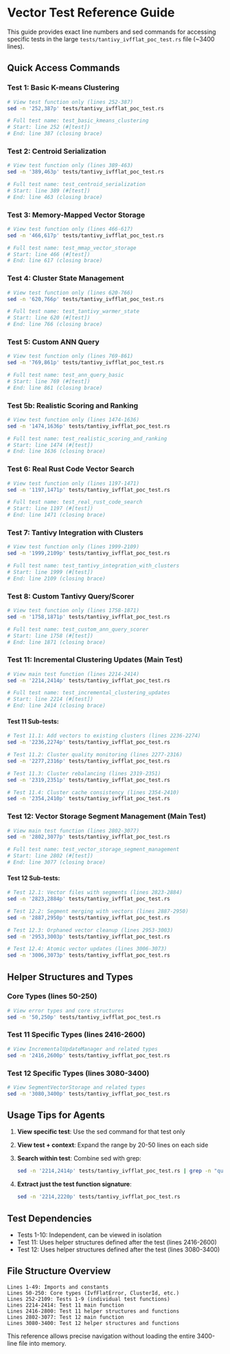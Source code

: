 # Vector Test Reference Guide

This guide provides exact line numbers and sed commands for accessing specific tests in the large `tests/tantivy_ivfflat_poc_test.rs` file (~3400 lines).

## Quick Access Commands

### Test 1: Basic K-means Clustering
```bash
# View test function only (lines 252-387)
sed -n '252,387p' tests/tantivy_ivfflat_poc_test.rs

# Full test name: test_basic_kmeans_clustering
# Start: line 252 (#[test])
# End: line 387 (closing brace)
```

### Test 2: Centroid Serialization
```bash
# View test function only (lines 389-463)
sed -n '389,463p' tests/tantivy_ivfflat_poc_test.rs

# Full test name: test_centroid_serialization
# Start: line 389 (#[test])
# End: line 463 (closing brace)
```

### Test 3: Memory-Mapped Vector Storage
```bash
# View test function only (lines 466-617)
sed -n '466,617p' tests/tantivy_ivfflat_poc_test.rs

# Full test name: test_mmap_vector_storage
# Start: line 466 (#[test])
# End: line 617 (closing brace)
```

### Test 4: Cluster State Management
```bash
# View test function only (lines 620-766)
sed -n '620,766p' tests/tantivy_ivfflat_poc_test.rs

# Full test name: test_tantivy_warmer_state
# Start: line 620 (#[test])
# End: line 766 (closing brace)
```

### Test 5: Custom ANN Query
```bash
# View test function only (lines 769-861)
sed -n '769,861p' tests/tantivy_ivfflat_poc_test.rs

# Full test name: test_ann_query_basic
# Start: line 769 (#[test])
# End: line 861 (closing brace)
```

### Test 5b: Realistic Scoring and Ranking
```bash
# View test function only (lines 1474-1636)
sed -n '1474,1636p' tests/tantivy_ivfflat_poc_test.rs

# Full test name: test_realistic_scoring_and_ranking
# Start: line 1474 (#[test])
# End: line 1636 (closing brace)
```

### Test 6: Real Rust Code Vector Search
```bash
# View test function only (lines 1197-1471)
sed -n '1197,1471p' tests/tantivy_ivfflat_poc_test.rs

# Full test name: test_real_rust_code_search
# Start: line 1197 (#[test])
# End: line 1471 (closing brace)
```

### Test 7: Tantivy Integration with Clusters
```bash
# View test function only (lines 1999-2109)
sed -n '1999,2109p' tests/tantivy_ivfflat_poc_test.rs

# Full test name: test_tantivy_integration_with_clusters
# Start: line 1999 (#[test])
# End: line 2109 (closing brace)
```

### Test 8: Custom Tantivy Query/Scorer
```bash
# View test function only (lines 1758-1871)
sed -n '1758,1871p' tests/tantivy_ivfflat_poc_test.rs

# Full test name: test_custom_ann_query_scorer
# Start: line 1758 (#[test])
# End: line 1871 (closing brace)
```

### Test 11: Incremental Clustering Updates (Main Test)
```bash
# View main test function (lines 2214-2414)
sed -n '2214,2414p' tests/tantivy_ivfflat_poc_test.rs

# Full test name: test_incremental_clustering_updates
# Start: line 2214 (#[test])
# End: line 2414 (closing brace)
```

#### Test 11 Sub-tests:
```bash
# Test 11.1: Add vectors to existing clusters (lines 2236-2274)
sed -n '2236,2274p' tests/tantivy_ivfflat_poc_test.rs

# Test 11.2: Cluster quality monitoring (lines 2277-2316)
sed -n '2277,2316p' tests/tantivy_ivfflat_poc_test.rs

# Test 11.3: Cluster rebalancing (lines 2319-2351)
sed -n '2319,2351p' tests/tantivy_ivfflat_poc_test.rs

# Test 11.4: Cluster cache consistency (lines 2354-2410)
sed -n '2354,2410p' tests/tantivy_ivfflat_poc_test.rs
```

### Test 12: Vector Storage Segment Management (Main Test)
```bash
# View main test function (lines 2802-3077)
sed -n '2802,3077p' tests/tantivy_ivfflat_poc_test.rs

# Full test name: test_vector_storage_segment_management
# Start: line 2802 (#[test])
# End: line 3077 (closing brace)
```

#### Test 12 Sub-tests:
```bash
# Test 12.1: Vector files with segments (lines 2823-2884)
sed -n '2823,2884p' tests/tantivy_ivfflat_poc_test.rs

# Test 12.2: Segment merging with vectors (lines 2887-2950)
sed -n '2887,2950p' tests/tantivy_ivfflat_poc_test.rs

# Test 12.3: Orphaned vector cleanup (lines 2953-3003)
sed -n '2953,3003p' tests/tantivy_ivfflat_poc_test.rs

# Test 12.4: Atomic vector updates (lines 3006-3073)
sed -n '3006,3073p' tests/tantivy_ivfflat_poc_test.rs
```

## Helper Structures and Types

### Core Types (lines 50-250)
```bash
# View error types and core structures
sed -n '50,250p' tests/tantivy_ivfflat_poc_test.rs
```

### Test 11 Specific Types (lines 2416-2600)
```bash
# View IncrementalUpdateManager and related types
sed -n '2416,2600p' tests/tantivy_ivfflat_poc_test.rs
```

### Test 12 Specific Types (lines 3080-3400)
```bash
# View SegmentVectorStorage and related types
sed -n '3080,3400p' tests/tantivy_ivfflat_poc_test.rs
```

## Usage Tips for Agents

1. **View specific test**: Use the sed command for that test only
2. **View test + context**: Expand the range by 20-50 lines on each side
3. **Search within test**: Combine sed with grep:
   ```bash
   sed -n '2214,2414p' tests/tantivy_ivfflat_poc_test.rs | grep -n "quality"
   ```

4. **Extract just the test function signature**:
   ```bash
   sed -n '2214,2220p' tests/tantivy_ivfflat_poc_test.rs
   ```

## Test Dependencies

- Tests 1-10: Independent, can be viewed in isolation
- Test 11: Uses helper structures defined after the test (lines 2416-2600)
- Test 12: Uses helper structures defined after the test (lines 3080-3400)

## File Structure Overview

```
Lines 1-49: Imports and constants
Lines 50-250: Core types (IvfFlatError, ClusterId, etc.)
Lines 252-2109: Tests 1-9 (individual test functions)
Lines 2214-2414: Test 11 main function
Lines 2416-2800: Test 11 helper structures and functions
Lines 2802-3077: Test 12 main function
Lines 3080-3400: Test 12 helper structures and functions
```

This reference allows precise navigation without loading the entire 3400-line file into memory.